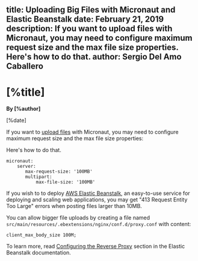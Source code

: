 title: Uploading Big Files with Micronaut and Elastic Beanstalk
date: February 21, 2019 
description: If you want to upload files with Micronaut, you may need to configure maximum request size and the max file size properties. Here's how to do that.
author: Sergio Del Amo Caballero
---

# [%title]

**By [%author]**

[%date] 

If you want to [upload files](https://docs.micronaut.io/1.1.0.M1/guide/index.html#uploads) with Micronaut, you may need to configure maximum request size and the max file size properties:

Here's how to do that.

```
micronaut:
    server:
       max-request-size: '100MB'
       multipart:
           max-file-size: '100MB'
```

If you wish to to deploy [AWS Elastic Beanstalk](https://aws.amazon.com/elasticbeanstalk/), an easy-to-use service for deploying and scaling web applications, you may get "413 Request Entity Too Large" errors when posting files larger than 10MB.

You can allow bigger file uploads by creating a file named `src/main/resources/.ebextensions/nginx/conf.d/proxy.conf` with content:

```
client_max_body_size 100M;
```

To learn more, read [Configuring the Reverse Proxy](https://docs.aws.amazon.com/elasticbeanstalk/latest/dg/java-se-nginx.html) section in the Elastic Beanstalk documentation.